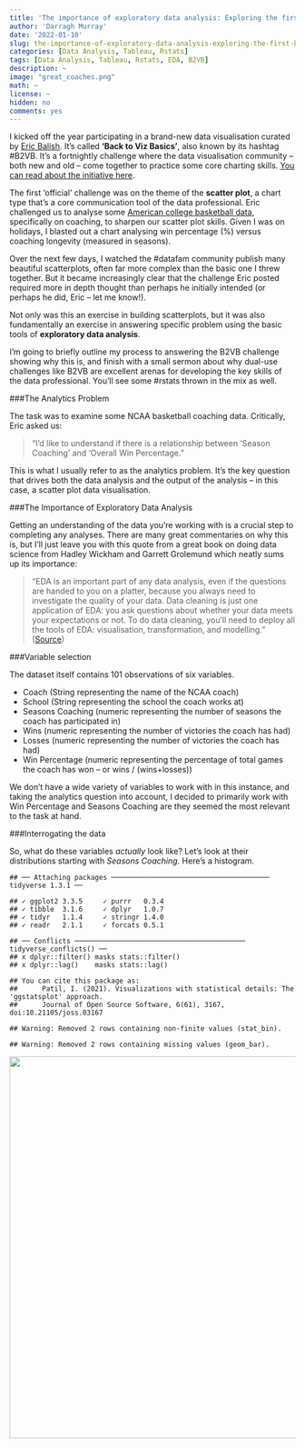 ```yaml
---
title: 'The importance of exploratory data analysis: Exploring the first B2VB challenge'
author: 'Darragh Murray'
date: '2022-01-10'
slug: the-importance-of-exploratory-data-analysis-exploring-the-first-b2vb-challenge
categories: [Data Analysis, Tableau, Rstats]
tags: [Data Analysis, Tableau, Rstats, EDA, B2VB]
description: ~
image: "great_coaches.png"
math: ~
license: ~
hidden: no
comments: yes
---
```

I kicked off the year participating in a brand-new data visualisation curated by [Eric Balish](https://twitter.com/ReadySetData). It’s called **‘Back to Viz Basics’**, also known by its hashtag #B2VB. It’s a fortnightly challenge where the data visualisation community – both new and old – come together to practice some core charting skills. [You can read about the initiative here](https://www.thetableaustudentguide.com/vizbasics).

The first ‘official’ challenge was on the theme of the **scatter plot**, a chart type that’s a core communication tool of the data professional. Eric challenged us to analyse some [American college basketball data](https://data.world/back2vizbasics/2020week1-build-a-scatter-plot), specifically on coaching, to sharpen our scatter plot skills. Given I was on holidays, I blasted out a chart analysing win percentage (%) versus coaching longevity (measured in seasons).

Over the next few days, I watched the #datafam community publish many beautiful scatterplots, often far more complex than the basic one I threw together. But it became increasingly clear that the challenge Eric posted required more in depth thought than perhaps he initially intended (or perhaps he did, Eric – let me know!). 

Not only was this an exercise in building scatterplots, but it was also fundamentally an exercise in answering specific problem using the basic tools of **exploratory data analysis**. 

I’m going to briefly outline my process to answering the B2VB challenge showing why this is, and finish with a small sermon about why dual-use challenges like B2VB are excellent arenas for developing the key skills of the data professional. You’ll see some #rstats thrown in the mix as well.

###The Analytics Problem

The task was to examine some NCAA basketball coaching data. Critically, Eric asked us:
>“I’d like to understand if there is a relationship between ‘Season Coaching’ and ‘Overall Win Percentage.” 

This is what I usually refer to as the analytics problem. It’s the key question that drives both the data analysis and the output of the analysis – in this case, a scatter plot data visualisation.

###The Importance of Exploratory Data Analysis

Getting an understanding of the data you’re working with is a crucial step to completing any analyses. There are many great commentaries on why this is, but I’ll just leave you with this quote from a great book on doing data science from Hadley Wickham and Garrett Grolemund which neatly sums up its importance:

>“EDA is an important part of any data analysis, even if the questions are handed to you on a platter, because you always need to investigate the quality of your data. Data cleaning is just one application of EDA: you ask questions about whether your data meets your expectations or not. To do data cleaning, you’ll need to deploy all the tools of EDA: visualisation, transformation, and modelling.” ([Source](https://r4ds.had.co.nz/exploratory-data-analysis.html))

###Variable selection

The dataset itself contains 101 observations of six variables.

* Coach (String representing the name of the NCAA coach)
*	School (String representing the school the coach works at)
*	Seasons Coaching (numeric representing the number of seasons the coach has participated in)
*	Wins (numeric representing the number of victories the coach has had)
*	Losses (numeric representing the number of victories the coach has had)
*	Win Percentage (numeric representing the percentage of total games the coach has won – or wins / (wins+losses))

We don’t have a wide variety of variables to work with in this instance, and taking the analytics question into account, I decided to primarily work with Win Percentage and Seasons Coaching are they seemed the most relevant to the task at hand. 

###Interrogating the data

So, what do these variables *actually* look like? Let’s look at their distributions starting with *Seasons Coaching*. Here’s a histogram.


```
## ── Attaching packages ─────────────────────────────────────── tidyverse 1.3.1 ──
```

```
## ✓ ggplot2 3.3.5     ✓ purrr   0.3.4
## ✓ tibble  3.1.6     ✓ dplyr   1.0.7
## ✓ tidyr   1.1.4     ✓ stringr 1.4.0
## ✓ readr   2.1.1     ✓ forcats 0.5.1
```

```
## ── Conflicts ────────────────────────────────────────── tidyverse_conflicts() ──
## x dplyr::filter() masks stats::filter()
## x dplyr::lag()    masks stats::lag()
```

```
## You can cite this package as:
##      Patil, I. (2021). Visualizations with statistical details: The 'ggstatsplot' approach.
##      Journal of Open Source Software, 6(61), 3167, doi:10.21105/joss.03167
```

```
## Warning: Removed 2 rows containing non-finite values (stat_bin).
```

```
## Warning: Removed 2 rows containing missing values (geom_bar).
```

<img src="{{< blogdown/postref >}}index_files/figure-html/unnamed-chunk-1-1.png" width="672" />
